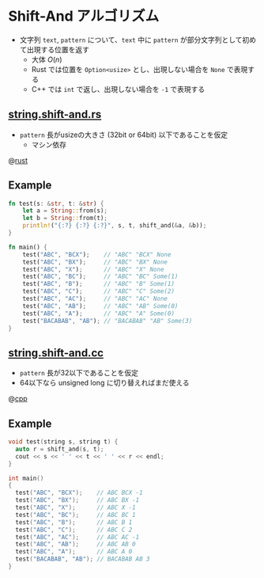 # Shift-And アルゴリズム

- 文字列 `text`, `pattern` について、`text` 中に `pattern` が部分文字列として初めて出現する位置を返す
    - 大体 $O(n)$
    - Rust では位置を `Option<usize>` とし、出現しない場合を `None` で表現する
    - C++ では `int` で返し、出現しない場合を `-1` で表現する

## [string.shift-and.rs](string.shift-and.rs)

- `pattern` 長がusizeの大きさ (32bit or 64bit) 以下であることを仮定
    - マシン依存

@[rust](string.shift-and.rs)

## Example

```rust
fn test(s: &str, t: &str) {
    let a = String::from(s);
    let b = String::from(t);
    println!("{:?} {:?} {:?}", s, t, shift_and(&a, &b));
}

fn main() {
    test("ABC", "BCX");    // "ABC" "BCX" None
    test("ABC", "BX");     // "ABC" "BX" None
    test("ABC", "X");      // "ABC" "X" None
    test("ABC", "BC");     // "ABC" "BC" Some(1)
    test("ABC", "B");      // "ABC" "B" Some(1)
    test("ABC", "C");      // "ABC" "C" Some(2)
    test("ABC", "AC");     // "ABC" "AC" None
    test("ABC", "AB");     // "ABC" "AB" Some(0)
    test("ABC", "A");      // "ABC" "A" Some(0)
    test("BACABAB", "AB"); // "BACABAB" "AB" Some(3)
}
```

## [string.shift-and.cc](string.shift-and.cc)

- `pattern` 長が32以下であることを仮定
- 64以下なら unsigned long に切り替えればまだ使える

@[cpp](string.shift-and.cc)

## Example

```cpp
void test(string s, string t) {
  auto r = shift_and(s, t);
  cout << s << ' ' << t << ' ' << r << endl;
}

int main()
{
  test("ABC", "BCX");    // ABC BCX -1
  test("ABC", "BX");     // ABC BX -1
  test("ABC", "X");      // ABC X -1
  test("ABC", "BC");     // ABC BC 1
  test("ABC", "B");      // ABC B 1
  test("ABC", "C");      // ABC C 2
  test("ABC", "AC");     // ABC AC -1
  test("ABC", "AB");     // ABC AB 0
  test("ABC", "A");      // ABC A 0
  test("BACABAB", "AB"); // BACABAB AB 3
}
```
